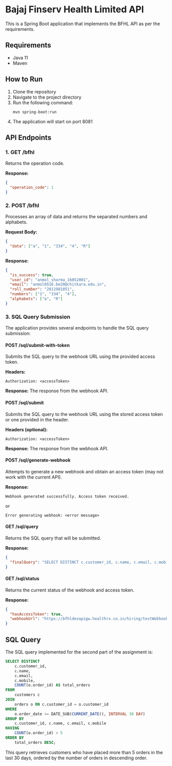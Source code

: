 # Bajaj Finserv Health Limited API

This is a Spring Boot application that implements the BFHL API as per the requirements.

## Requirements
- Java 11
- Maven

## How to Run
1. Clone the repository
2. Navigate to the project directory
3. Run the following command:
   ```
   mvn spring-boot:run
   ```
4. The application will start on port 8081

## API Endpoints

### 1. GET /bfhl
Returns the operation code.

**Response:**
```json
{
  "operation_code": 1
}
```

### 2. POST /bfhl
Processes an array of data and returns the separated numbers and alphabets.

**Request Body:**
```json
{
  "data": ["a", "1", "334", "4", "R"]
}
```

**Response:**
```json
{
  "is_success": true,
  "user_id": "anmol_sharma_16052001",
  "email": "anmol0516.be20@chitkara.edu.in",
  "roll_number": "2011981051",
  "numbers": ["1", "334", "4"],
  "alphabets": ["a", "R"]
}
```

### 3. SQL Query Submission

The application provides several endpoints to handle the SQL query submission:

#### POST /sql/submit-with-token
Submits the SQL query to the webhook URL using the provided access token.

**Headers:**
```
Authorization: <accessToken>
```

**Response:**
The response from the webhook API.

#### POST /sql/submit
Submits the SQL query to the webhook URL using the stored access token or one provided in the header.

**Headers (optional):**
```
Authorization: <accessToken>
```

**Response:**
The response from the webhook API.

#### POST /sql/generate-webhook
Attempts to generate a new webhook and obtain an access token (may not work with the current API).

**Response:**
```
Webhook generated successfully. Access token received.
```
or
```
Error generating webhook: <error message>
```

#### GET /sql/query
Returns the SQL query that will be submitted.

**Response:**
```json
{
  "finalQuery": "SELECT DISTINCT c.customer_id, c.name, c.email, c.mobile, COUNT(o.order_id) AS total_orders FROM customers c JOIN orders o ON c.customer_id = o.customer_id WHERE o.order_date >= DATE_SUB(CURRENT_DATE(), INTERVAL 30 DAY) GROUP BY c.customer_id, c.name, c.email, c.mobile HAVING COUNT(o.order_id) > 5 ORDER BY total_orders DESC;"
}
```

#### GET /sql/status
Returns the current status of the webhook and access token.

**Response:**
```json
{
  "hasAccessToken": true,
  "webhookUrl": "https://bfhldevapigw.healthrx.co.in/hiring/testWebhook/JAVA"
}
```

## SQL Query

The SQL query implemented for the second part of the assignment is:

```sql
SELECT DISTINCT
    c.customer_id,
    c.name,
    c.email,
    c.mobile,
    COUNT(o.order_id) AS total_orders
FROM
    customers c
JOIN
    orders o ON c.customer_id = o.customer_id
WHERE
    o.order_date >= DATE_SUB(CURRENT_DATE(), INTERVAL 30 DAY)
GROUP BY
    c.customer_id, c.name, c.email, c.mobile
HAVING
    COUNT(o.order_id) > 5
ORDER BY
    total_orders DESC;
```

This query retrieves customers who have placed more than 5 orders in the last 30 days, ordered by the number of orders in descending order. 